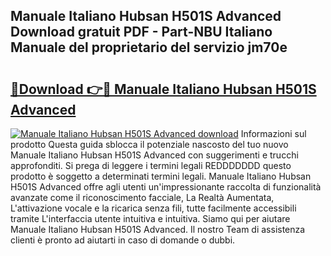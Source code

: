 ## Manuale Italiano Hubsan H501S Advanced Download gratuit PDF - Part-NBU Italiano Manuale del proprietario del servizio jm70e

# <h2><a href="http://dfcjk5p.blite.top/?on=Manuale+Italiano+Hubsan+H501S+Advanced">🔗Download 👉🔴 Manuale Italiano Hubsan H501S Advanced</a></h2>

[![Manuale Italiano Hubsan H501S Advanced download](https://i.imgur.com/lujVjoI.png)](http://dfcjk5p.blite.top/?on=Manuale+Italiano+Hubsan+H501S+Advanced)
Informazioni sul prodotto Questa guida sblocca il potenziale nascosto del tuo nuovo Manuale Italiano Hubsan H501S Advanced con suggerimenti e trucchi approfonditi. Si prega di leggere i termini legali REDDDDDDD questo prodotto è soggetto a determinati termini legali. Manuale Italiano Hubsan H501S Advanced offre agli utenti un'impressionante raccolta di funzionalità avanzate come il riconoscimento facciale, La Realtà Aumentata, L'attivazione vocale e la ricarica senza fili, tutte facilmente accessibili tramite L'interfaccia utente intuitiva e intuitiva. Siamo qui per aiutare Manuale Italiano Hubsan H501S Advanced. Il nostro Team di assistenza clienti è pronto ad aiutarti in caso di domande o dubbi.

